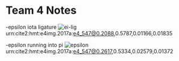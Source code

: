 # Team 4 Notes

-epsilon iota ligature ![ei-lig](http://www.homermultitext.org/iipsrv?OBJ=IIP,1.0&FIF=/project/homer/pyramidal/deepzoom/hmt/e4img/2017a/e4_547.tif&RGN=0.2088,0.5787,0.01166,0.01835&wID=250&CVT=JPEG)urn:cite2:hmt:e4img.2017a:e4_547@0.2088,0.5787,0.01166,0.01835

-epsilon running into pi ![epsilon](http://www.homermultitext.org/iipsrv?OBJ=IIP,1.0&FIF=/project/homer/pyramidal/deepzoom/hmt/e4img/2017a/e4_547.tif&RGN=0.2617,0.5334,0.02579,0.01372&wID=250&CVT=JPEG)urn:cite2:hmt:e4img.2017a:e4_547@0.2617,0.5334,0.02579,0.01372
